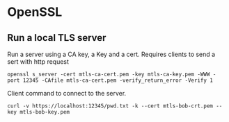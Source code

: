 # OpenSSL

## Run a local TLS server

Run a server using a CA key, a Key and a cert. Requires clients to send a sert with http request

```
openssl s_server -cert mtls-ca-cert.pem -key mtls-ca-key.pem -WWW -port 12345 -CAfile mtls-ca-cert.pem -verify_return_error -Verify 1
```


Client command to connect to the server.

```
curl -v https://localhost:12345/pwd.txt -k --cert mtls-bob-crt.pem --key mtls-bob-key.pem
```
